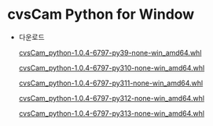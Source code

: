
# cvsCam Python for Window
<ul><li>다운로드</li>

[cvsCam_python-1.0.4-6797-py39-none-win_amd64.whl](https://github.com/CREVIS/Camera/raw/refs/heads/master/cvsCam/Python/Windows/cvsCam_python-1.0.4-6797-py39-none-win_amd64.whl)

[cvsCam_python-1.0.4-6797-py310-none-win_amd64.whl](https://github.com/CREVIS/Camera/raw/refs/heads/master/cvsCam/Python/Windows/cvsCam_python-1.0.4-6797-py310-none-win_amd64.whl)

[cvsCam_python-1.0.4-6797-py311-none-win_amd64.whl](https://github.com/CREVIS/Camera/raw/refs/heads/master/cvsCam/Python/Windows/cvsCam_python-1.0.4-6797-py311-none-win_amd64.whl)

[cvsCam_python-1.0.4-6797-py312-none-win_amd64.whl](https://github.com/CREVIS/Camera/raw/refs/heads/master/cvsCam/Python/Windows/cvsCam_python-1.0.4-6797-py312-none-win_amd64.whl)

[cvsCam_python-1.0.4-6797-py313-none-win_amd64.whl](https://github.com/CREVIS/Camera/raw/refs/heads/master/cvsCam/Python/Windows/cvsCam_python-1.0.4-6797-py313-none-win_amd64.whl)


</ul>
